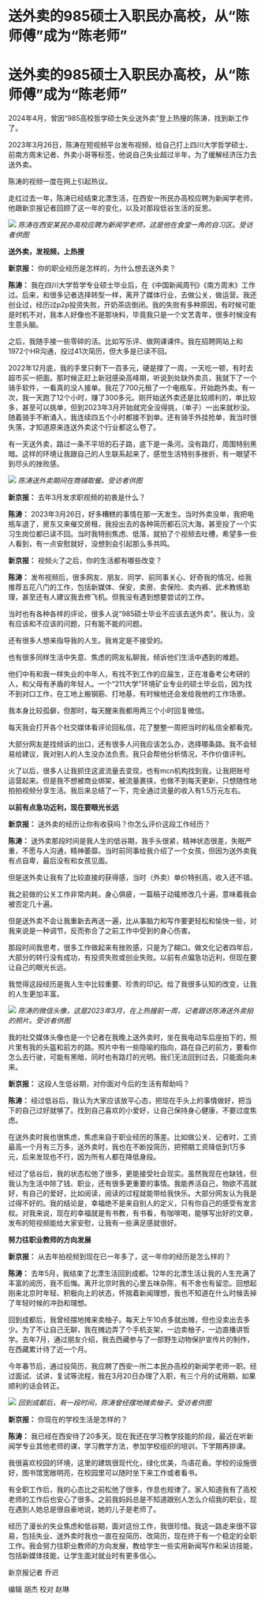 # 送外卖的985硕士入职民办高校，从“陈师傅”成为“陈老师”

# 送外卖的985硕士入职民办高校，从“陈师傅”成为“陈老师”

2024年4月，曾因“985高校哲学硕士失业送外卖”登上热搜的陈涛，找到新工作了。

2023年3月26日，陈涛在短视频平台发布视频，给自己打上四川大学哲学硕士、前南方周末记者、外卖小哥等标签，他说自己失业超过半年，为了缓解经济压力去送外卖。

陈涛的视频一度在网上引起热议。

走红过去一年，陈涛已经结束北漂生活，在西安一所民办高校应聘为新闻学老师，他跟新京报记者回顾了这一年的变化，以及对那段低谷生活的反思。

![](https://inews.gtimg.com/om_bt/O9dDUjHLqOvEjT1RFp9ckEBcsbkiMjUbqY66fiNjorOTsAA/1000)
_陈涛在西安某民办高校应聘为新闻学老师，这是他在食堂一角的自习区。受访者供图_

**送外卖，发视频，上热搜**

**新京报：** 你的职业经历是怎样的，为什么想去送外卖？

**陈涛：**
我在四川大学哲学专业硕士毕业后，在《中国新闻周刊》《南方周末》工作过。后来，和很多记者选择转型一样，离开了媒体行业，去做公关，做运营。我还创业过，经历过p2p投资失败，开奶茶店倒闭。我的失败有多种原因，有时候可能是时机不对，我本人好像也不是那块料，毕竟我只是一个文艺青年，很多时候没有生意头脑。

之后，我随手接一些零碎的活。比如写乐评、做网课课件。我在招聘网站上和1972个HR沟通，投过41次简历，但大多是已读不回。

2022年12月底，我的手里只剩下一百多元，硬是撑了一周，一天吃一顿，有时去超市买一把面。那时候正赶上新冠感染高峰期，听说到处缺外卖员，我就下了一个骑手软件，一看真的没人接单。我花了700元租了一个电瓶车，开始跑外卖。有一次，我一天跑了12个小时，赚了300多元。刚开始送外卖还是比较顺利的，单比较多，甚至可以挑单，但到2023年3月开始就完全没得挑，（单子）一出来就秒没。随着骑手不断涌入，我连续四五个小时都接不到单。还有骑手外挂抢单，我当时很失落，才知道原来连送外卖这个行业都这么卷了。

有一天送外卖，路过一条不平坦的石子路，底下是一条河。没有路灯，周围特别黑暗。这样的环境让我跟自己的人生联系起来了，感觉生活特别多挫折，有一眼望不到尽头的挫败感。

![](https://inews.gtimg.com/om_bt/OlDqde9CQHqg2z4O8chXniGSAqkRBgkizlzqRYYmXDBPEAA/1000)
_陈涛送外卖期间在商铺取餐。受访者供图_

**新京报：** 去年3月发求职视频的初衷是什么？

**陈涛：**
2023年3月26日，好多糟糕的事情在那一天发生。当时外卖没单，我把电瓶车退了，房东又来催交房租，我投出去的各种简历都石沉大海，甚至投了一个实习生岗位都已读不回。当时我特别焦虑、低落，就拍了个视频去吐槽，希望多一些人看到，有一点安慰就好，没想到会引起那么多共鸣。

**新京报：** 视频火了之后，你的生活都有哪些改变？

**陈涛：**
发布视频后，很多网友、朋友、同学、前同事关心、好奇我的情况，给我推荐五花八门的工作，包括新媒体、保安，卖房、卖保险、卖内裤、武术教练助理，甚至还有人建议我去修飞机。但我没有遇到想要尝试的工作。

当时也有各种各样的评论，很多人说“985硕士毕业不应该去送外卖”。我认为，没有应该和不应该的问题，只有能不能的问题。

还有很多人想来指导我的人生。我肯定是不接受的。

也有很多同样生活中失意、焦虑的网友私聊我，倾诉他们生活中遇到的难题。

他们中有和我一样失业的中年人，有找不到工作的应届生，正在准备考公考研的人，和父母有矛盾的年轻人。一个“211大学”环境矿业专业的硕士毕业后，因为找不到对口工作，在工地上搬钢筋、打地基，有时候他还会发给我他的工作场景。

我本身比较孤僻，但那时，每天醒来我都用两三个小时回复微信。

每天我会打开各个社交媒体看评论回私信，花了整整一周把当时的私信全都看完。

大部分网友是找倾诉的出口，还有很多人问我应该怎么办，选择哪条路。我不会轻易给建议，我对别人的人生没办法负责。我只会帮他分析情况，不作价值评判。

火了以后，很多人让我抓住这波流量去变现，也有mcn机构找到我，让我把账号运营起来。但是我不想被商业绑架，被流量裹挟，也做不到每天更新，只想随性地拍拍视频分享生活。我后来总结了一下，完全通过流量的收入有1.5万元左右。

**以前有点急功近利，现在要眼光长远**

**新京报：** 送外卖的经历让你有收获吗？你怎么评价这段工作经历？

**陈涛：**
送外卖那段时间是我人生的低谷期，我手头很紧，精神状态很差，失眠严重，不愿与人沟通，精神萎靡。当时前同事给我介绍了一个女孩，但因为送外卖我有点自卑，最后没有和女孩见面。

但是送外卖让我有了比较直接的获得感，当时（外卖）单价特别高，收入还不错。

我之前做的公关工作非常内耗，身心俱疲，一篇稿子动辄修改几十遍，意味着我会被否定几十遍。

但是送外卖不会让我重新去再送一遍，比从事脑力和写作要更轻松和愉快一些，对我来说是一种调节，反而弥合了之前工作中受到的身心伤害。

那段时间我思考，很多工作做起来有挫败感，只是为了糊口。做文化记者四年后，大部分的转行没有成功，有投资失败或创业失败。以前有点偏急功近利，但现在要让自己的眼光长远。

我觉得这段经历是我人生中比较重要、珍贵的印记。给了我很多认知的改变，让我的人生更加丰富。

![](https://inews.gtimg.com/om_bt/OG_Fcq7ozlGlCzKvFvn8QJAatB_uvjKCSW5SeCjfjaHCoAA/1000)
_陈涛的微信头像，这是2023年3月，在上热搜前一周，记者跟访陈涛送外卖拍的照片。受访者供图_

我的社交媒体头像也是一个记者在我晚上送外卖时，坐在我电动车后座拍下的，照片里有我的头盔和前方的路。照片中有一些隐喻的指向，路在自己的前方，要看你怎么去行驶，可能有黑暗，同时也有路灯的光明。我们无法回到过去，只能面向未来。

**新京报：** 这段人生低谷期，对你面对今后的生活有帮助吗？

**陈涛：** 经过低谷后，我认为大家应该放平心态，把现在手头上的事情做好，把当下的自己过好就够了。找到自己喜欢的小爱好，让自己保持身心健康，不要过度焦虑。

在送外卖时我也很焦虑，焦虑来自于职业经历的落差。比如做公关、记者时，工资最高一个月有三万多，送外卖时，我也在不断投简历，把预期工资降低到1万多元，后来发现也不行，因为所有人都在降低身段。

经过了低谷后，我的状态松弛了很多，更能接受社会现实。虽然我现在也缺钱，但我认为生活中除了钱、职业，还有很多更重要的事情。我能养活自己，物欲不高就好，有自己的爱好，比如阅读，阅读的过程就能带给我快乐。大部分网友认为我是过得不好的。我的结论是，幸福绝不是来自别人的定义，只有你自己的感受有发言权。对我来说，现在的幸福就是有书教，有书看，有咖啡喝，能够写出好的文章，发布的短视频能给大家安慰，让我有一些满足感就很好。

**努力往职业教师的方向发展**

**新京报：** 从去年拍视频到现在已一年多了，这一年你的经历是怎么样的？

**陈涛：**
去年5月，我结束了北漂生活回到成都。12年的北漂生活让我的人生充满了丰富的阅历，我不后悔。离开北京时我的心里五味杂陈，有不舍也有留恋。回想起刚来北京时年轻、积极向上的状态，怀揣着新闻理想，我也不知道在什么时候丢掉了年轻时候的冲劲和理想。

回到成都后，我曾经摆地摊来卖柚子。每天上午10点多就出摊，但也没卖出去多少。为了不让自己无聊，我在摊边弄了个手机支架，一边卖柚子，一边直播讲哲学。去年7月，通过朋友介绍，我去西藏参与了一部野生动物保护宣传片的制作，在西藏累计待了近一个月。

今年春节后，通过投简历，我应聘了西安一所二本民办高校的新闻学老师一职。经过面试、试讲，复试等流程，我在3月20日办理了入职，有三个月的试用期，如果顺利的话会转正。

![](https://inews.gtimg.com/om_bt/Oa_rKYPmetWDDBKsE3bqtELukkQ6DG82DmNRvOpXLeki4AA/1000)
_回到成都后，有一段时间，陈涛曾经摆地摊卖柚子。受访者供图_

**新京报：** 你现在的学校生活是怎样的？

**陈涛：** 我已经在西安待了20多天。现在我还在学习教学技能的阶段，最近在听新闻学专业其他老师的课，学习教学方法，参加学校组织的培训，下学期再排课。

我很喜欢校园的环境，这里的建筑很现代化，绿化优美，鸟语花香。学校的设施很好，图书馆宽敞明亮，在校园里可以随时坐下来工作或者看书。

有全职工作后，我的心态比之前松弛了很多，作息也规律了。家人知道我有了高校老师的工作后也安心了很多。之前我妈妈总是不知道跟别人怎么介绍我的职业，现在遇到人她总是很自豪地说，她的儿子是老师了。

经历了漫长的失业焦虑和低谷期，面对这份工作，我很珍惜。我这一路走来很不容易，包括失业、送外卖时我也一直在投简历、改简历，现在终于有一个稳定的全职工作。我会努力往职业教师的方向发展，教给学生一些实用新闻写作和采访技能，包括新媒体技能，让学生面对就业时有更多信心。

新京报记者 乔迟

编辑 胡杰 校对 赵琳

